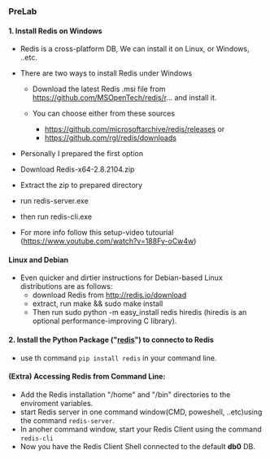 ### PreLab

#### 1. Install Redis on Windows
- Redis is a cross-platform DB, We can install it on Linux, or Windows, ..etc.
- There are two ways to install Redis under Windows
    - Download the latest Redis .msi file from https://github.com/MSOpenTech/redis/r... and install it. 
    
    - You can choose either from these sources
        - https://github.com/microsoftarchive/redis/releases or
        - https://github.com/rgl/redis/downloads

- Personally I prepared the first option
- Download Redis-x64-2.8.2104.zip
- Extract the zip to prepared directory
- run redis-server.exe
- then run redis-cli.exe
- For more info follow this setup-video tutourial (https://www.youtube.com/watch?v=188Fy-oCw4w)


#### Linux and Debian 

- Even quicker and dirtier instructions for Debian-based Linux distributions are as follows:
    - download Redis from http://redis.io/download 
    - extract, run make && sudo make install
    - Then run sudo python -m easy_install redis hiredis (hiredis is an optional performance-improving C library).

#### 2. Install the Python Package ("<a href='https://pypi.org/project/redis/'>redis</a>") to connecto to Redis 
- use th command ```pip install redis``` in your command line.


#### (Extra) Accessing Redis from Command Line:
- Add the Redis installation "/home" and "/bin" directories to the enviroment variables.
- start Redis server in one command window(CMD, poweshell, ..etc)using the command ```redis-server```.
- In anoher command window, start your Redis Client using the command ```redis-cli```
- Now you have the Redis Client Shell connected to the default <b>db0</b> DB. 
